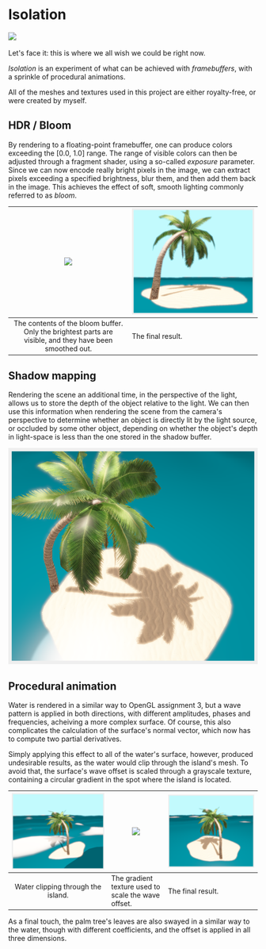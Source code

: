 # Isolation

![](Screenshots/palm.gif)

Let's face it: this is where we all wish we could be right now.

_Isolation_ is an experiment of what can be achieved with _framebuffers_, with a sprinkle of procedural animations.

All of the meshes and textures used in this project are either royalty-free, or were created by myself.

## HDR / Bloom

By rendering to a floating-point framebuffer, one can produce colors exceeding the [0.0, 1.0] range. The range of visible colors can then be adjusted through a fragment shader, using a so-called _exposure_ parameter.  
Since we can now encode really bright pixels in the image, we can extract pixels exceeding a specified brightness, blur them, and then add them back in the image. This achieves the effect of soft, smooth lighting commonly referred to as _bloom_.

|                                    ![](Screenshots/bloom-buffer.png)                                     | ![](Screenshots/bloom.png) |
| :------------------------------------------------------------------------------------------------------: | -------------------------- |
| The contents of the bloom buffer. Only the brightest parts are visible, and they have been smoothed out. | The final result.          |

## Shadow mapping

Rendering the scene an additional time, in the perspective of the light, allows us to store the depth of the object relative to the light. We can then use this information when rendering the scene from the camera's perspective to determine whether an object is directly lit by the light source, or occluded by some other object, depending on whether the object's depth in light-space is less than the one stored in the shadow buffer.

![](Screenshots/shadow.png)

## Procedural animation

Water is rendered in a similar way to OpenGL assignment 3, but a wave pattern is applied in both directions, with different amplitudes, phases and frequencies, acheiving a more complex surface. Of course, this also complicates the calculation of the surface's normal vector, which now has to compute two partial derivatives.

Simply applying this effect to all of the water's surface, however, produced undesirable results, as the water would clip through the island's mesh. To avoid that, the surface's wave offset is scaled through a grayscale texture, containing a circular gradient in the spot where the island is located.

|  ![](Screenshots/water-wrong.png)  | ![](Screenshots/gradient.png)                       | ![](Screenshots/water-right.png) |
| :--------------------------------: | --------------------------------------------------- | -------------------------------- |
| Water clipping through the island. | The gradient texture used to scale the wave offset. | The final result.                |

As a final touch, the palm tree's leaves are also swayed in a similar way to the water, though with different coefficients, and the offset is applied in all three dimensions.
